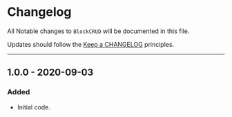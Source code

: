 # Changelog

All Notable changes to `BlockCRUD` will be documented in this file.

Updates should follow the [Keep a CHANGELOG](http://keepachangelog.com/) principles.

-------------

## 1.0.0 - 2020-09-03

### Added
- Initial code.
